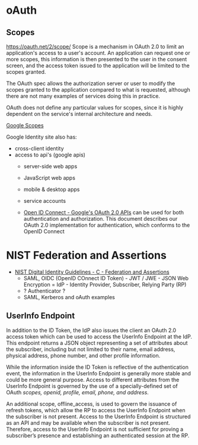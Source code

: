 # oAuth

## Scopes
https://oauth.net/2/scope/
Scope is a mechanism in OAuth 2.0 to limit an application's access to a user's account. An application can request one or more scopes, this information is then presented to the user in the consent screen, and the access token issued to the application will be limited to the scopes granted.

The OAuth spec allows the authorization server or user to modify the scopes granted to the application compared to what is requested, although there are not many examples of services doing this in practice.

OAuth does not define any particular values for scopes, since it is highly dependent on the service's internal architecture and needs.

[Google Scopes](https://developers.google.com/identity/protocols/oauth2/scopes)

Google Identity site also has:
- cross-client identity
- access to api's (google apis)
  - server-side web apps
  - JavaScript web apps
  - mobile & desktop apps
  - service accounts

  - [Open ID Connect - Google's OAuth 2.0 APIs](https://developers.google.com/identity/protocols/oauth2/openid-connect) can be used for both authentication and authorization. This document describes our OAuth 2.0 implementation for authentication, which conforms to the OpenID Connect

# NIST Federation and Assertions

- [NIST Digital Identity Guidelines - C - Federation and Assertions](https://nvlpubs.nist.gov/nistpubs/SpecialPublications/NIST.SP.800-63c.pdf)
  - SAML, OIDC (OpenID COnnect ID Token) - JWT / JWE - JSON Web Encryption
    = IdP - Identity Provider, Subscriber, Relying Party (RP)
  - ? Authenticator ?
  - SAML, Kerberos and oAuth examples


## UserInfo Endpoint

In addition to the ID Token, the IdP also issues the client an OAuth 2.0 access token which can
be used to access the UserInfo Endpoint at the IdP. This endpoint returns a JSON object
representing a set of attributes about the subscriber, including but not limited to their name,
email address, physical address, phone number, and other profile information.

While the information inside the ID Token is reflective of the authentication event, the information in the
UserInfo Endpoint is generally more stable and could be more general purpose. Access to
different attributes from the UserInfo Endpoint is governed by the use of a specially-defined set
of OAuth *scopes, openid, profile, email, phone, and address*.

An additional scope, offline_access,
is used to govern the issuance of refresh tokens, which allow the RP to access the UserInfo
Endpoint when the subscriber is not present. Access to the UserInfo Endpoint is structured as an
API and may be available when the subscriber is not present. Therefore, access to the UserInfo
Endpoint is not sufficient for proving a subscriber’s presence and establishing an authenticated
session at the RP.
